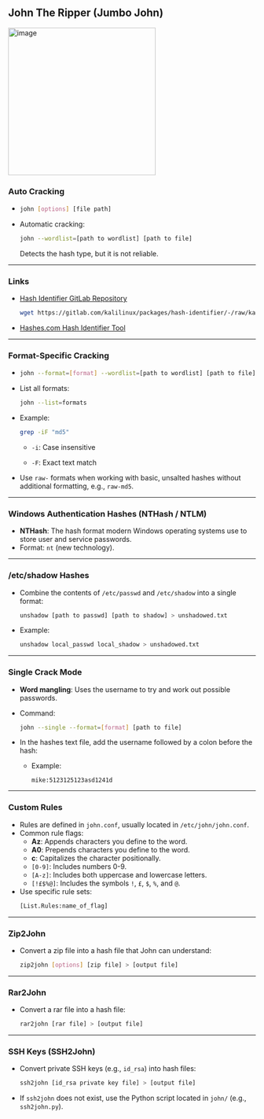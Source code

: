 ## John The Ripper (Jumbo John)
<img src="https://github.com/user-attachments/assets/ed8374e2-a34a-43fa-854a-3a4789f0d597" alt="image" width="300">

### Auto Cracking

- ```bash
  john [options] [file path]
  ```
  
- Automatic cracking:
  
  ```bash
  john --wordlist=[path to wordlist] [path to file]
  ```
  
  Detects the hash type, but it is not reliable.

___

### Links
- [Hash Identifier GitLab Repository](https://gitlab.com/kalilinux/packages/hash-identifier/-/tree/kali/master)
  
    ```bash
    wget https://gitlab.com/kalilinux/packages/hash-identifier/-/raw/kali/master/hash-id.py
    ```
  
- [Hashes.com Hash Identifier Tool](https://hashes.com/en/tools/hash_identifier)

___


### Format-Specific Cracking

- ```bash
  john --format=[format] --wordlist=[path to wordlist] [path to file]
  ```
  
- List all formats:
  
  ```bash
  john --list=formats
  ```

- Example:
    
  ```bash
  grep -iF "md5"
  ```
  
    - `-i`: Case insensitive
      
    - `-F`: Exact text match
      
- Use `raw-` formats when working with basic, unsalted hashes without additional formatting, e.g., `raw-md5`.

___


### Windows Authentication Hashes (NTHash / NTLM)

- **NTHash**: The hash format modern Windows operating systems use to store user and service passwords.
- Format: `nt` (new technology).

___

### /etc/shadow Hashes

- Combine the contents of `/etc/passwd` and `/etc/shadow` into a single format:
  
  ```bash
  unshadow [path to passwd] [path to shadow] > unshadowed.txt
  ```
  
- Example:
    
  ```bash
  unshadow local_passwd local_shadow > unshadowed.txt
  ```

___

### Single Crack Mode

- **Word mangling**: Uses the username to try and work out possible passwords.
- Command:
  
  ```bash
  john --single --format=[format] [path to file]
  ```
  
- In the hashes text file, add the username followed by a colon before the hash:
  
  - Example:
    
    ```text
    mike:5123125123asd1241d
    ```

___


### Custom Rules

- Rules are defined in `john.conf`, usually located in `/etc/john/john.conf`.
- Common rule flags:
  - **Az**: Appends characters you define to the word.
  - **A0**: Prepends characters you define to the word.
  - **c**: Capitalizes the character positionally.
  - `[0-9]`: Includes numbers 0-9.
  - `[A-z]`: Includes both uppercase and lowercase letters.
  - `[!£$%@]`: Includes the symbols `!`, `£`, `$`, `%`, and `@`.
- Use specific rule sets:
  ```bash
  [List.Rules:name_of_flag]
  ```

___

### Zip2John
- Convert a zip file into a hash file that John can understand:
  
  ```bash
  zip2john [options] [zip file] > [output file]
  ```

___

### Rar2John
- Convert a rar file into a hash file:
  
  ```bash
  rar2john [rar file] > [output file]
  ```

___

### SSH Keys (SSH2John)

- Convert private SSH keys (e.g., `id_rsa`) into hash files:
  
  ```bash
  ssh2john [id_rsa private key file] > [output file]
  ```
  
- If `ssh2john` does not exist, use the Python script located in `john/` (e.g., `ssh2john.py`).

